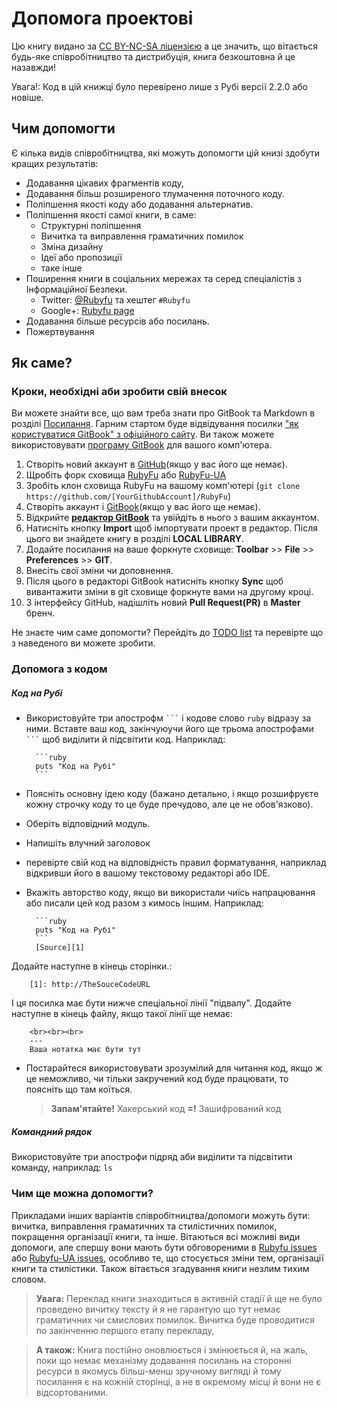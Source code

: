 # Допомога проектові
Цю книгу видано за [CC BY-NC-SA ліцензією][0] а це значить, що вітається будь-яке співробітництво та дистрибуція, книга безкоштовна й це назавжди!

Увага!: Код в цій книжці було перевірено лише з Рубі версії 2.2.0 або новіше.

## Чим допомогти
Є кілька видів співробітництва, які можуть допомогти цій книзі здобути кращих результатів: 

* Додавання цікавих фрагментів коду,
* Додавання більш розширеного тлумачення поточного коду.
* Поліпшення якості коду або додавання альтернатив.
* Поліпшення якості самої книги, в саме:
    * Структурні поліпшення
    * Вичитка та виправлення граматичних помилок
    * Зміна дизайну
    * Ідеї або пропозиції
    * таке інше
* Поширення книги в соціальних мережах та серед спеціалістів з Інформаційної Безпеки.
    * Twitter: [@Rubyfu][8] та хештег `#Rubyfu`
    * Google+: [Rubyfu page][9]
* Додавання більше ресурсів або посилань.
* Пожертвування


## Як саме?

### Кроки, необхідні аби зробити свій внесок
Ви можете знайти все, що вам треба знати про GitBook та Markdown в розділі [Посилання][1]. Гарним стартом буде відвідування посилки ["як користуватися GitBook" з офіційного сайту][2]. Ви також можете використовувати [програму GitBook][3] для вашого комп'ютера.

1. Створіть новий аккаунт в [GitHub][5](якщо у вас його ще немає).
2. Щробіть форк сховища [RubyFu][4] або [RubyFu-UA][10]
3. Зробіть клон сховища RubyFu на вашому комп'ютері (`git clone https://github.com/[YourGithubAccount]/RubyFu`) 
4. Створіть аккаунт і [GitBook][6](якщо у вас його ще немає).
4. Відкрийте [**редактор GitBook**][3] та увійдіть в нього з вашим аккаунтом.
5. Натисніть кнопку **Import** щоб імпортувати проект в редактор. Після цього ви знайдете книгу в розділі **LOCAL LIBRARY**.
3. Додайте посилання на ваше форкнуте сховище:  **Toolbar** >> **File** >> **Preferences** >> **GIT**.
4. Внесіть свої зміни чи доповнення.
5. Після цього в редакторі GitBook натисніть кнопку **Sync** щоб вивантажити зміни в git сховище форкнуте вами на другому кроці.
6. З інтерфейсу GitHub, надішліть новий **Pull Request(PR)** в **Master** бренч.

Не знаєте чим саме допомогти? Перейдіть до [TODO list](contributors/todo.md) та перевірте що з наведеного ви можете зробити.

### Допомога з кодом

##### Код на Рубі
* Використовуйте три апострофм ` ``` `  і кодове слово `ruby` відразу за ними. Вставте ваш код, закінчуюучи його ще трьома апострофами ` ``` ` щоб виділити й підсвітити код. Наприклад:

        ```ruby
        puts "Код на Рубі"
        ```
* Поясніть основну ідею коду (бажано детально, і якщо розшифруєте кожну строчку коду то це буде пречудово, але це не обов'язково).
* Оберіть відповідний модуль.
* Напишіть влучний заголовок
* перевірте свій код на відповідність правил форматування, наприклад відкривши його в вашому текстовому редакторі або IDE.
* Вкажіть авторство коду, якщо ви використали чиїсь напрацювання або писали цей код разом з кимось іншим. Наприклад:

        ```ruby
        puts "Код на Рубі"
        ```
        [Source][1]

Додайте наступне в кінець сторінки.:

        [1]: http://TheSouceCodeURL


І ця посилка має бути нижче спеціальної лінії "підвалу". Додайте наступне в кінець файлу, якщо такої лінії ще немає:

         
        <br><br><br>
        ---
        Ваша нотатка має бути тут

* Постарайтеся використовувати зрозумілий для читання код, якщо ж це неможливо, чи тільки закручений код буде працювати, то поясніть що там коїться.
    > **Запам'ятайте!** Хакерський код **=!** Зашифрований код


##### Командний рядок
Використовуйте три апострофи підряд аби виділити та підсвітити команду, наприклад:
    ```
    ls
    ``` 


### Чим ще можна допомогти?
Прикладами інших варіантів співробітництва/допомоги можуть бути: вичитка, виправлення граматичних та стилістичних помилок, покращення організації книги, та інше. Вітаються всі можливі види допомоги, але спершу вони мають бути обговореними в [Rubyfu issues][7] або [Rubyfu-UA issues][11], особливо те, що стосується зміни тем, організації книги та стилістики. Також вітається згадування книги незлим тихим словом.

> **Увага:** Переклад книги знаходиться в активній стадії й ще не було проведено вичитку тексту й я не гарантую що тут немає граматичних чи смислових помилок. Вичитка буде проводитися по закінченню першого етапу перекладу,

> **А також:** Книга постійно оновлюється і змінюється й, на жаль, поки що немає механізму додавання посилань на сторонні ресурси в якомусь більш-менш зручному вигляді й тому посилання є на кожній сторінці, а не в окремому місці й вони не є відсортованими. 


<br><br><br>
---
[0]: https://creativecommons.org/licenses/by-nc-sa/3.0/
[1]: references/README.md
[2]: https://github.com/GitbookIO/gitbook
[3]: https://www.gitbook.com/editor
[4]: https://github.com/rubyfu/RubyFu
[5]: https://github.com
[6]: http://gitbook.com
[7]: https://github.com/rubyfu/RubyFu/issues
[8]: https://twitter.com/Rubyfu
[9]: https://plus.google.com/114358908164154763697
[10]: https://github.com/rrott/RubyFu-UA
[11]: https://github.com/rrott/RubyFu-UA/issues




